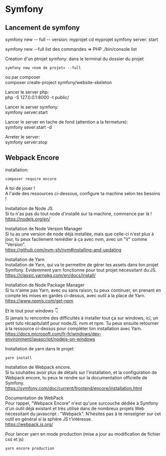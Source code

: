 # Symfony
## Lancement de symfony
symfony new -- full -- version: myprojet
cd myprojet
symfony server: start

symfony new --full <nom de dossier>
list des commandes => PHP ./bin/console list

Creation d'un ptrojet symfony:
dans le terminal du dossier du projet
``` 
symfony new <nom de projet> --full
```
ou par composer  
composer create-project symfony/website-skeleton <nom du projet>

Lancer le server php:  
php -S 127.0.0.1:8000 -t public/  

Lancer le server symfony:  
symfony server:start  

Lancer le server en tache de fond (attention a la fermeture):  
symfony sever:start -d

Arreter le server:  
symfony server:stop

## Webpack Encore
installation:  
```
composer require encore
```
À toi de jouer !  
A l'aide des ressources ci-dessous, configure ta machine selon tes besoins !

Installation de Node JS  
Si tu n'as pas du tout node d'installé sur ta machine, commence par là !  
https://nodejs.org/en/

Installation de Node Version Manager  
Si tu as une version de node déjà installée, mais que celle-ci n'est plus à jour, tu peux facilement remédier à ça avec nvm, avec un "V" comme "Version".  
https://github.com/nvm-sh/nvm#installing-and-updating

Installation de Yarn  
Installation de Yarn, qui va te permettre de gérer tes assets dans ton projet Symfony. Evidemment yarn fonctionne pour tout projet nécessitant du JS.  
https://classic.yarnpkg.com/en/docs/install/

Installation de Node Package Manager  
Si tu n'aime pas Yarn, avec ou sans raison, tu peux continuer, en prenant en compte les mises en gardes ci-dessus, avec outil à la place de Yarn.  
https://www.npmjs.com/get-npm

Et le tout pour windows 👇  
Si jamais tu rencontre des difficultés à installer tout ça sur windows, ici, un petit tuto récapitulatif pour nodeJS, nvm et npm. Tu peux ensuite retourner à la ressource ci-dessus pour compléter ton installation avec Yarn.  
https://docs.microsoft.com/fr-fr/windows/dev-environment/javascript/nodejs-on-windows

Installation de yarn dans le projet:
```
yarn install
```
Installation de Webpack encore.    
Si tu souhaites avoir plus de détails sur l'installation, et la configuration de Webpack encore, tu peux te rendre sur la documentation officielle de Symfony.  
https://symfony.com/doc/current/frontend/encore/installation.html

Documentation de WebPack  
Pour rappel, "Webpack Encore" n'est qu'une surcouche dédiée à Symfony d'un outil déjà existant et très utilisé dans de nombreux projets Web nécessitant du javascript : "Webpack". N'hésites pas à te renseigner sur cet outil en général si la sphère JS t'intéresse.  
https://webpack.js.org/


Pour lancer yarn en mode production (mise a jour au modification de fichier css et js)
```
yarn encore production
```